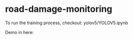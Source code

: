 # road-damage-monitoring

To run the training process, checkout: yolov5/YOLOV5.ipynb


Demo in here: <TODO>
